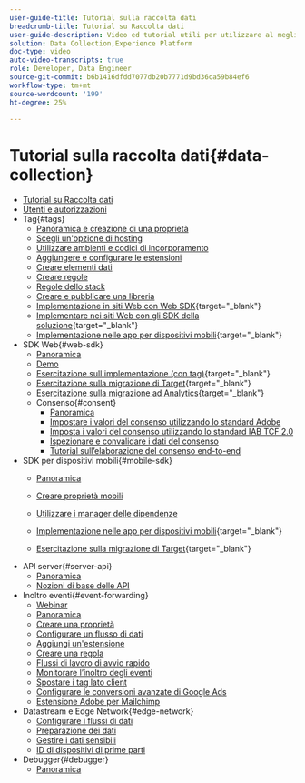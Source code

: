 ```yaml
---
user-guide-title: Tutorial sulla raccolta dati
breadcrumb-title: Tutorial su Raccolta dati
user-guide-description: Video ed tutorial utili per utilizzare al meglio la funzione Raccolta dati in Experience Platform.
solution: Data Collection,Experience Platform
doc-type: video
auto-video-transcripts: true
role: Developer, Data Engineer
source-git-commit: b6b1416dfdd7077db20b7771d9bd36ca59b84ef6
workflow-type: tm+mt
source-wordcount: '199'
ht-degree: 25%

---
```



# Tutorial sulla raccolta dati{#data-collection}

+ [Tutorial su Raccolta dati](overview.md)
+ [Utenti e autorizzazioni](admin/users-and-permissions.md)
+ Tag{#tags}
   + [Panoramica e creazione di una proprietà](tags/create-a-property.md)
   + [Scegli un&#39;opzione di hosting](tags/choose-a-hosting-option.md)
   + [Utilizzare ambienti e codici di incorporamento](tags/use-environments-and-embed-codes.md)
   + [Aggiungere e configurare le estensioni](tags/add-and-configure-extensions.md)
   + [Creare elementi dati](tags/create-data-elements.md)
   + [Creare regole](tags/build-rules.md)
   + [Regole dello stack](tags/stack-rules.md)
   + [Creare e pubblicare una libreria](tags/build-and-publish-a-library.md)
   + [Implementazione in siti Web con Web SDK](https://experienceleague.adobe.com/it/docs/platform-learn/implement-web-sdk/overview){target="_blank"}
   + [Implementare nei siti Web con gli SDK della soluzione](https://experienceleague.adobe.com/docs/platform-learn/implement-in-websites/overview.html?lang=it){target="_blank"}
   + [Implementazione nelle app per dispositivi mobili](https://experienceleague.adobe.com/it/docs/platform-learn/implement-mobile-sdk/overview){target="_blank"}
+ SDK Web{#web-sdk}
   + [Panoramica](web-sdk/overview.md)
   + [Demo](web-sdk/demo.md)
   + [Esercitazione sull&#39;implementazione (con tag)](https://experienceleague.adobe.com/it/docs/platform-learn/implement-web-sdk/overview){target="_blank"}
   + [Esercitazione sulla migrazione di Target](https://experienceleague.adobe.com/it/docs/platform-learn/migrate-target-to-websdk/introduction){target="_blank"}
   + [Esercitazione sulla migrazione ad Analytics](https://experienceleague.adobe.com/it/docs/platform-learn/migrate-analytics-to-websdk/migration-to-websdk-overview){target="_blank"}
   + Consenso{#consent}
      + [Panoramica](web-sdk/consent/overview.md)
      + [Impostare i valori del consenso utilizzando lo standard Adobe](web-sdk/consent/set-consent-adobe.md)
      + [Imposta i valori del consenso utilizzando lo standard IAB TCF 2.0](web-sdk/consent/set-consent-iab.md)
      + [Ispezionare e convalidare i dati del consenso](web-sdk/consent/inspect.md)
      + [Tutorial sull’elaborazione del consenso end-to-end](web-sdk/consent/tutorial.md)
+ SDK per dispositivi mobili{#mobile-sdk}
   + [Panoramica](mobile-sdk/overview.md)
   + [Creare proprietà mobili](mobile-sdk/create-mobile-properties.md)
   + [Utilizzare i manager delle dipendenze](mobile-sdk/use-dependency-managers.md)
   + [Implementazione nelle app per dispositivi mobili](https://experienceleague.adobe.com/it/docs/platform-learn/implement-mobile-sdk/overview){target="_blank"}

   + [Esercitazione sulla migrazione di Target](https://experienceleague.adobe.com/it/docs/platform-learn/migrate-target-to-mobile-sdk-decisioning/overview){target="_blank"}
+ API server{#server-api}
   + [Panoramica](server-api/overview.md)
   + [Nozioni di base delle API](server-api/introduction.md)
+ Inoltro eventi{#event-forwarding}
   + [Webinar](event-forwarding/webinar.md)
   + [Panoramica](event-forwarding/overview.md)
   + [Creare una proprietà](event-forwarding/create-a-property.md)
   + [Configurare un flusso di dati](event-forwarding/set-up-a-datastream.md)
   + [Aggiungi un&#39;estensione](event-forwarding/add-an-extension.md)
   + [Creare una regola](event-forwarding/create-a-rule.md)
   + [Flussi di lavoro di avvio rapido](event-forwarding/quick-start-workflows.md)
   + [Monitorare l’inoltro degli eventi](event-forwarding/monitor.md)
   + [Spostare i tag lato client](event-forwarding/consider-moving-tags.md)
   + [Configurare le conversioni avanzate di Google Ads](event-forwarding/set-up-google-ads-enhanced-conversions.md)
   + [Estensione Adobe per Mailchimp](event-forwarding/adobe-extension-for-mailchimp.md)
+ Datastream e Edge Network{#edge-network}
   + [Configurare i flussi di dati](edge/configure-datastreams.md)
   + [Preparazione dei dati](edge/data-prep.md)
   + [Gestire i dati sensibili](edge/manage-sensitive-data-in-datastreams.md)
   + [ID di dispositivi di prime parti](edge/generate-first-party-device-ids.md)
+ Debugger{#debugger}
   + [Panoramica](debugger/overview.md)
